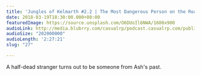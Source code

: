 ```yaml
---
title: 'Jungles of Kelmarth #2.2 | The Most Dangerous Person on the Road'
date: 2018-03-19T18:30:00.000+00:00
featuredImage: https://source.unsplash.com/O6DUoIl6NWA/1600x900
audioLink: http://media.blubrry.com/casualrp/podcast.casualrp.com/public/27%20_%20The%20Most%20Dangerous%20Person%20On%20The%20Road.mp3
audioSize: "202000000"
audioLength: '2:27:21'
slug: "27"

---
```

A half-dead stranger turns out to be someone from Ash's past.